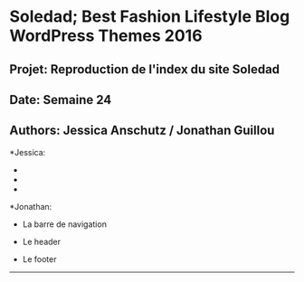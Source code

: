 # Soledad; Best Fashion Lifestyle Blog WordPress Themes 2016

## Projet: Reproduction de l'index du site Soledad

## Date: Semaine 24

## Authors: Jessica Anschutz / Jonathan Guillou




*Jessica:

* 


* 


* 





*Jonathan:

* La barre de navigation

* Le header

* Le footer

___
